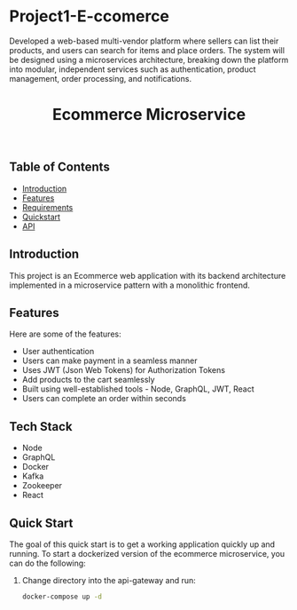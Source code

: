 # Project1-E-ccomerce
Developed a web-based multi-vendor platform where sellers can list their products, and users can search for items and place orders. The system will be designed using a microservices architecture, breaking down the platform into modular, independent services such as authentication, product management, order processing, and notifications.

<h1 align="center"> Ecommerce Microservice </h1> <br>

## Table of Contents

- [Introduction](#introduction)
- [Features](#features)
- [Requirements](#requirements)
- [Quickstart](#quick-start)
- [API](#documentation)

## Introduction

This project is an Ecommerce web application with its backend architecture implemented in a microservice pattern with a monolithic frontend.

## Features
Here are some of the features:

- User authentication
- Users can make payment in a seamless manner
- Uses JWT (Json Web Tokens) for Authorization Tokens
- Add products to the cart seamlessly
- Built using well-established tools - Node, GraphQL, JWT, React
- Users can complete an order within seconds

## Tech Stack
- Node
- GraphQL
- Docker
- Kafka
- Zookeeper
- React

## Quick Start

The goal of this quick start is to get a working application quickly up and running. To start a dockerized version of the ecommerce microservice, you can do the following:

1. Change directory into the api-gateway and run:
   ```bash
   docker-compose up -d
